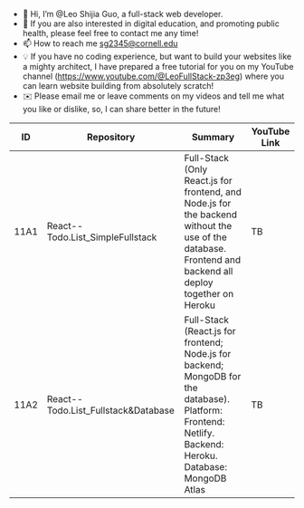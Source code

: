 - 👋 Hi, I’m @Leo Shijia Guo, a full-stack web developer.
- 👀 If you are also interested in digital education, and promoting public health,
      please feel free to contact me any time!
- 📫 How to reach me sg2345@cornell.edu 
- 💡 If you have no coding experience, but want to build your websites like a mighty architect, I have prepared a free tutorial for you on my YouTube channel (https://www.youtube.com/@LeoFullStack-zp3eg) where you can learn website building from absolutely scratch!
- ✉️ Please email me or leave comments on my videos and tell me what you like or dislike, so, I can share better in the future! 


|ID|Repository|Summary|YouTube Link|
|----------|----------|----------|----------|
|11A1|React--Todo.List_SimpleFullstack|Full-Stack (Only React.js for frontend, and Node.js for the backend without the use of the database. Frontend and backend all deploy together on Heroku | TB |
|11A2|React--Todo.List_Fullstack&Database|Full-Stack (React.js for frontend; Node.js for backend; MongoDB for the database). Platform: Frontend: Netlify. Backend: Heroku. Database: MongoDB Atlas| TB |
